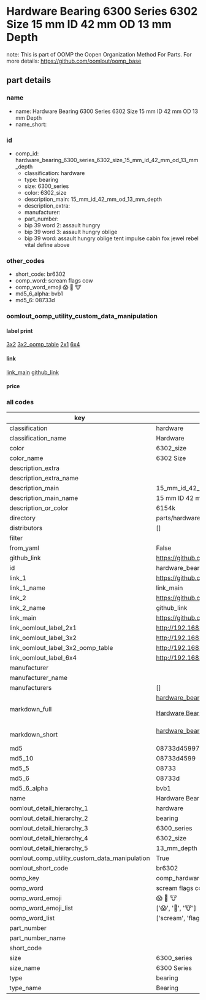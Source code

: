 # Hardware Bearing 6300 Series 6302 Size 15 mm ID 42 mm OD 13 mm Depth  

note: This is part of OOMP the Oopen Organization Method For Parts. For more details: https://github.com/oomlout/oomp_base

##  part details





### name
* name: Hardware Bearing 6300 Series 6302 Size 15 mm ID 42 mm OD 13 mm Depth
* name_short: 
### id
* oomp_id: hardware_bearing_6300_series_6302_size_15_mm_id_42_mm_od_13_mm_depth
  * classification: hardware
  * type: bearing
  * size: 6300_series
  * color: 6302_size
  * description_main: 15_mm_id_42_mm_od_13_mm_depth
  * description_extra: 
  * manufacturer: 
  * part_number: 
  * bip 39 word 2: assault hungry
  * bip 39 word 3: assault hungry oblige
  * bip 39 word: assault hungry oblige tent impulse cabin fox jewel rebel vital define above

### other_codes
* short_code: br6302
* oomp_word: scream flags cow
* oomp_word_emoji :scream: :flags: :cow:
* md5_6_alpha: bvb1
* md5_6: 08733d






### oomlout_oomp_utility_custom_data_manipulation
#### label print
[3x2](http://192.168.1.245:1112/?label=oomp%20bvb1)
[3x2_oomp_table](http://192.168.1.107:1112/?label=oomp%20bvb1)
[2x1](http://192.168.1.242:1112/?label=oomp%20bvb1)
[6x4](http://192.168.1.55:1112/?label=oomp%20bvb1)    

#### link

[link_main](https://github.com/oomlout/oomlout_oomp_current_version_messy/tree/main/parts/hardware_bearing_6300_series_6302_size_15_mm_id_42_mm_od_13_mm_depth) [github_link](https://github.com/oomlout/oomlout_oomp_part_src/tree/main/parts/hardware_bearing_6300_series_6302_size_15_mm_id_42_mm_od_13_mm_depth)                             

#### price







### all codes 
| key | value |  
| --- | --- |  
| classification | hardware |  
| classification_name | Hardware |  
| color | 6302_size |  
| color_name | 6302 Size |  
| description_extra |  |  
| description_extra_name |  |  
| description_main | 15_mm_id_42_mm_od_13_mm_depth |  
| description_main_name | 15 mm ID 42 mm OD 13 mm Depth |  
| description_or_color | 6154k |  
| directory | parts/hardware_bearing_6300_series_6302_size_15_mm_id_42_mm_od_13_mm_depth |  
| distributors | [] |  
| filter |  |  
| from_yaml | False |  
| github_link | https://github.com/oomlout/oomlout_oomp_part_src/tree/main/parts/hardware_bearing_6300_series_6302_size_15_mm_id_42_mm_od_13_mm_depth |  
| id | hardware_bearing_6300_series_6302_size_15_mm_id_42_mm_od_13_mm_depth |  
| link_1 | https://github.com/oomlout/oomlout_oomp_current_version_messy/tree/main/parts/hardware_bearing_6300_series_6302_size_15_mm_id_42_mm_od_13_mm_depth |  
| link_1_name | link_main |  
| link_2 | https://github.com/oomlout/oomlout_oomp_part_src/tree/main/parts/hardware_bearing_6300_series_6302_size_15_mm_id_42_mm_od_13_mm_depth |  
| link_2_name | github_link |  
| link_main | https://github.com/oomlout/oomlout_oomp_current_version_messy/tree/main/parts/hardware_bearing_6300_series_6302_size_15_mm_id_42_mm_od_13_mm_depth |  
| link_oomlout_label_2x1 | http://192.168.1.242:1112/?label=oomp%20bvb1 |  
| link_oomlout_label_3x2 | http://192.168.1.245:1112/?label=oomp%20bvb1 |  
| link_oomlout_label_3x2_oomp_table | http://192.168.1.107:1112/?label=oomp%20bvb1 |  
| link_oomlout_label_6x4 | http://192.168.1.55:1112/?label=oomp%20bvb1 |  
| manufacturer |  |  
| manufacturer_name |  |  
| manufacturers | [] |  
| markdown_full | [hardware_bearing_6300_series_6302_size_15_mm_id_42_mm_od_13_mm_depth](https://github.com/oomlout/oomlout_oomp_current_version_messy/tree/main/parts/hardware_bearing_6300_series_6302_size_15_mm_id_42_mm_od_13_mm_depth)<br>[](https://github.com/oomlout/oomlout_oomp_current_version_messy/tree/main/parts/hardware_bearing_6300_series_6302_size_15_mm_id_42_mm_od_13_mm_depth)<br>[Hardware Bearing 6300 Series 6302 Size 15 Mm Id 42 Mm Od 13 Mm Depth](https://github.com/oomlout/oomlout_oomp_current_version_messy/tree/main/parts/hardware_bearing_6300_series_6302_size_15_mm_id_42_mm_od_13_mm_depth)<br><br> |  
| markdown_short | [hardware_bearing_6300_series_6302_size_15_mm_id_42_mm_od_13_mm_depth](https://github.com/oomlout/oomlout_oomp_current_version_messy/tree/main/parts/hardware_bearing_6300_series_6302_size_15_mm_id_42_mm_od_13_mm_depth)<br><br> |  
| md5 | 08733d459977eb887f391df5305bd06c |  
| md5_10 | 08733d4599 |  
| md5_5 | 08733 |  
| md5_6 | 08733d |  
| md5_6_alpha | bvb1 |  
| name | Hardware Bearing 6300 Series 6302 Size 15 mm ID 42 mm OD 13 mm Depth |  
| oomlout_detail_hierarchy_1 | hardware |  
| oomlout_detail_hierarchy_2 | bearing |  
| oomlout_detail_hierarchy_3 | 6300_series |  
| oomlout_detail_hierarchy_4 | 6302_size |  
| oomlout_detail_hierarchy_5 | 13_mm_depth |  
| oomlout_oomp_utility_custom_data_manipulation | True |  
| oomlout_short_code | br6302 |  
| oomp_key | oomp_hardware_bearing_6300_series_6302_size_15_mm_id_42_mm_od_13_mm_depth |  
| oomp_word | scream flags cow |  
| oomp_word_emoji | :scream: :flags: :cow: |  
| oomp_word_emoji_list | [':scream:', ':flags:', ':cow:'] |  
| oomp_word_list | ['scream', 'flags', 'cow'] |  
| part_number |  |  
| part_number_name |  |  
| short_code |  |  
| size | 6300_series |  
| size_name | 6300 Series |  
| type | bearing |  
| type_name | Bearing |  
